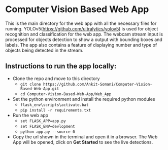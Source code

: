 # Computer Vision Based Web App #
This is the main directory for the web app with all the necessary files for running. YOLOv5(https://github.com/ultralytics/yolov5) is used for object recognition and classification for the web app. The webcam stream input is processed for objects detection to show a output with bounding boxes and labels. The app also contains a feature of displaying number and type of objects being detected in the stream.

## Instructions to run the app locally: ##
* Clone the repo and move to this directory
  * `git clone https://github.com/Ankit-Somani/Computer-Vision-Based-Web-App.git`
  * `cd Computer-Vision-Based-Web-App/Web_App`
* Set the python environment and install the required python modules
  * `flask_env\scripts\activate.bat`
  * `pip install -r requirements.txt`
* Run the web app
  * `set FLASK_APP=app.py`
  * `set FLASK_ENV=devlopment`
  * `python app.py --source 0`
* Copy the url shown in the terminal and open it in a browser. The Web App will be opened, click on **Get Started** to see the live detections.

